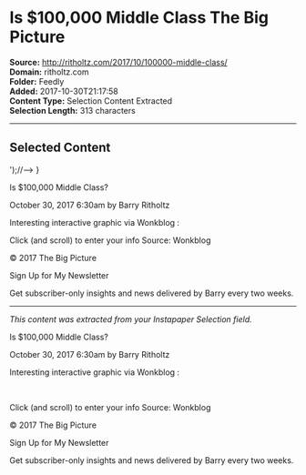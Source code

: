 # Is $100,000 Middle Class The Big Picture

**Source:** http://ritholtz.com/2017/10/100000-middle-class/  
**Domain:** ritholtz.com  
**Folder:** Feedly  
**Added:** 2017-10-30T21:17:58  
**Content Type:** Selection Content Extracted  
**Selection Length:** 313 characters  


---

## Selected Content

');//--> }

Is $100,000 Middle Class?

October 30, 2017 6:30am by Barry Ritholtz

Interesting interactive graphic via Wonkblog :

Click (and scroll) to enter your info
Source: Wonkblog

© 2017 The Big Picture

Sign Up for My Newsletter

Get subscriber-only insights and news delivered by Barry every two weeks.

---

*This content was extracted from your Instapaper Selection field.*

Is $100,000 Middle Class?

October 30, 2017 6:30am by Barry Ritholtz

Interesting interactive graphic via Wonkblog :

 

Click (and scroll) to enter your info
Source: Wonkblog

© 2017 The Big Picture

Sign Up for My Newsletter

Get subscriber-only insights and news delivered by Barry every two weeks.
